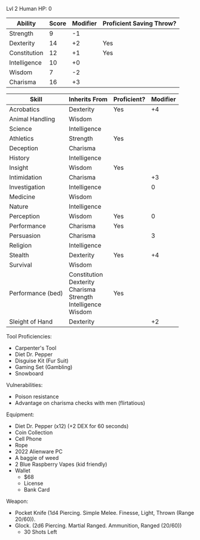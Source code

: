 Lvl 2 Human
HP: 0

| Ability      | Score | Modifier | Proficient Saving Throw? |
| ------------ | ----- | -------- | ------------------------ |
| Strength     | 9     | -1       |                          |
| Dexterity    | 14    | +2       | Yes                      |
| Constitution | 12    | +1       | Yes                      |
| Intelligence | 10    | +0       |                          |
| Wisdom       | 7     | -2       |                          |
| Charisma     | 16    | +3       |                          |

| Skill             | Inherits From                                                               | Proficient? | Modifier |
| ----------------- | --------------------------------------------------------------------------- | ----------- | -------- |
| Acrobatics        | Dexterity                                                                   | Yes         | +4       |
| Animal Handling   | Wisdom                                                                      |             |          |
| Science           | Intelligence                                                                |             |          |
| Athletics         | Strength                                                                    | Yes         |          |
| Deception         | Charisma                                                                    |             |          |
| History           | Intelligence                                                                |             |          |
| Insight           | Wisdom                                                                      | Yes         |          |
| Intimidation      | Charisma                                                                    |             | +3       |
| Investigation     | Intelligence                                                                |             | 0        |
| Medicine          | Wisdom                                                                      |             |          |
| Nature            | Intelligence                                                                |             |          |
| Perception        | Wisdom                                                                      | Yes         | 0        |
| Performance       | Charisma                                                                    | Yes         |          |
| Persuasion        | Charisma                                                                    |             | 3        |
| Religion          | Intelligence                                                                |             |          |
| Stealth           | Dexterity                                                                   | Yes         | +4       |
| Survival          | Wisdom                                                                      |             |          |
| Performance (bed) | Constitution<br>Dexterity<br>Charisma<br>Strength<br>Intelligence<br>Wisdom | Yes         |          |
| Sleight of Hand   | Dexterity                                                                   |             | +2       |

Tool Proficiencies:
- Carpenter's Tool
- Diet Dr. Pepper
- Disguise Kit (Fur Suit)
- Gaming Set (Gambling)
- Snowboard

Vulnerabilities:
- Poison resistance
- Advantage on charisma checks with men (flirtatious)

Equipment:
- Diet Dr. Pepper (x12) (+2 DEX for 60 seconds)
- Coin Collection
- Cell Phone
- Rope
- 2022 Alienware PC
- A baggie of weed
- 2 Blue Raspberry Vapes (kid friendly)
- Wallet
	- $68
	- License
	- Bank Card

Weapon:
- Pocket Knife (1d4 Piercing. Simple Melee. Finesse, Light, Thrown (Range 20/60)).
- Glock. (2d6 Piercing. Martial Ranged. Ammunition, Ranged (20/60))
	- 30 Shots Left